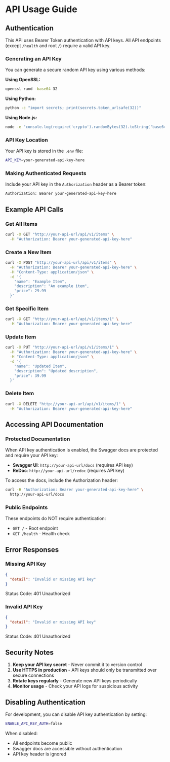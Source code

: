 # API Usage Guide

## Authentication

This API uses Bearer Token authentication with API keys. All API endpoints (except `/health` and root `/`) require a valid API key.

### Generating an API Key

You can generate a secure random API key using various methods:

**Using OpenSSL:**
```bash
openssl rand -base64 32
```

**Using Python:**
```bash
python -c "import secrets; print(secrets.token_urlsafe(32))"
```

**Using Node.js:**
```bash
node -e "console.log(require('crypto').randomBytes(32).toString('base64url'))"
```

### API Key Location

Your API key is stored in the `.env` file:
```bash
API_KEY=your-generated-api-key-here
```

### Making Authenticated Requests

Include your API key in the `Authorization` header as a Bearer token:

```bash
Authorization: Bearer your-generated-api-key-here
```

## Example API Calls

### Get All Items
```bash
curl -X GET "http://your-api-url/api/v1/items" \
  -H "Authorization: Bearer your-generated-api-key-here"
```

### Create a New Item
```bash
curl -X POST "http://your-api-url/api/v1/items" \
  -H "Authorization: Bearer your-generated-api-key-here" \
  -H "Content-Type: application/json" \
  -d '{
    "name": "Example Item",
    "description": "An example item",
    "price": 29.99
  }'
```

### Get Specific Item
```bash
curl -X GET "http://your-api-url/api/v1/items/1" \
  -H "Authorization: Bearer your-generated-api-key-here"
```

### Update Item
```bash
curl -X PUT "http://your-api-url/api/v1/items/1" \
  -H "Authorization: Bearer your-generated-api-key-here" \
  -H "Content-Type: application/json" \
  -d '{
    "name": "Updated Item",
    "description": "Updated description",
    "price": 39.99
  }'
```

### Delete Item
```bash
curl -X DELETE "http://your-api-url/api/v1/items/1" \
  -H "Authorization: Bearer your-generated-api-key-here"
```

## Accessing API Documentation

### Protected Documentation
When API key authentication is enabled, the Swagger docs are protected and require your API key:

- **Swagger UI**: `http://your-api-url/docs` (requires API key)
- **ReDoc**: `http://your-api-url/redoc` (requires API key)

To access the docs, include the Authorization header:
```bash
curl -H "Authorization: Bearer your-generated-api-key-here" \
  http://your-api-url/docs
```

### Public Endpoints
These endpoints do NOT require authentication:
- `GET /` - Root endpoint
- `GET /health` - Health check

## Error Responses

### Missing API Key
```json
{
  "detail": "Invalid or missing API key"
}
```
Status Code: 401 Unauthorized

### Invalid API Key
```json
{
  "detail": "Invalid or missing API key"
}
```
Status Code: 401 Unauthorized

## Security Notes

1. **Keep your API key secret** - Never commit it to version control
2. **Use HTTPS in production** - API keys should only be transmitted over secure connections
3. **Rotate keys regularly** - Generate new API keys periodically
4. **Monitor usage** - Check your API logs for suspicious activity

## Disabling Authentication

For development, you can disable API key authentication by setting:
```bash
ENABLE_API_KEY_AUTH=false
```

When disabled:
- All endpoints become public
- Swagger docs are accessible without authentication
- API key header is ignored